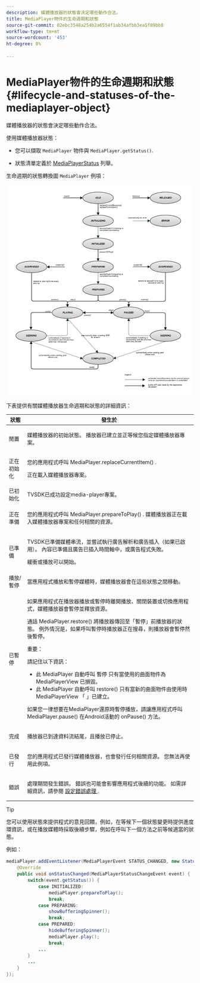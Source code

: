 ```yaml
---
description: 媒體播放器的狀態會決定哪些動作合法。
title: MediaPlayer物件的生命週期和狀態
source-git-commit: 02ebc3548a254b2a6554f1ab34afbb3ea5f09bb8
workflow-type: tm+mt
source-wordcount: '453'
ht-degree: 0%

---
```


# MediaPlayer物件的生命週期和狀態 {#lifecycle-and-statuses-of-the-mediaplayer-object}

媒體播放器的狀態會決定哪些動作合法。

使用媒體播放器狀態：

* 您可以擷取 `MediaPlayer` 物件與 `MediaPlayer.getStatus()`.

* 狀態清單定義於 [MediaPlayerStatus](https://help.adobe.com/en_US/primetime/api/psdk/javadoc_2.7/com/adobe/mediacore/MediaPlayerStatus.html) 列舉。

生命週期的狀態轉換圖 `MediaPlayer` 例項：
<!--<a id="fig_A6425F24C7734DC681D992859D2A6743"></a>-->

![](assets/media_player_statuses.png)

下表提供有關媒體播放器生命週期和狀態的詳細資訊：

<table id="table_82757A0043EB4AACA474E6B30326A6B7"> 
 <thead> 
  <tr> 
   <th colname="col1" class="entry"> 狀態 </th> 
   <th colname="col2" class="entry"> 發生於 </th> 
  </tr> 
 </thead>
 <tbody> 
  <tr> 
   <td colname="col1"> 閒置 </td> 
   <td colname="col2"> <p>媒體播放器的初始狀態。 播放器已建立並正等候您指定媒體播放器專案。 </p> </td> 
  </tr> 
  <tr> 
   <td colname="col1"> 正在初始化 </td> 
   <td colname="col2"> <p>您的應用程式呼叫 <span class="codeph"> MediaPlayer.replaceCurrentItem() </span>. </p> <p>正在載入媒體播放器專案。 </p> </td> 
  </tr> 
  <tr> 
   <td colname="col1"> 已初始化 </td> 
   <td colname="col2"> <p>TVSDK已成功設定media-player專案。 </p> </td> 
  </tr> 
  <tr> 
   <td colname="col1"> 正在準備 </td> 
   <td colname="col2"> <p>您的應用程式呼叫 <span class="codeph"> MediaPlayer.prepareToPlay() </span>. 媒體播放器正在載入媒體播放器專案和任何相關的資源。 </p> </td> 
  </tr> 
  <tr> 
   <td colname="col1"> 已準備 </td> 
   <td colname="col2"> <p>TVSDK已準備媒體串流，並嘗試執行廣告解析和廣告插入（如果已啟用）。 內容已準備且廣告已插入時間軸中，或廣告程式失敗。 </p> <p>緩衝或播放可以開始。 </p> </td> 
  </tr> 
  <tr> 
   <td colname="col1"> 播放/暫停 </td> 
   <td colname="col2"> <p>當應用程式播放和暫停媒體時，媒體播放器會在這些狀態之間移動。 </p> </td> 
  </tr> 
  <tr> 
   <td colname="col1"> 已暫停 </td> 
   <td colname="col2"> <p>如果應用程式在播放器播放或暫停時離開播放、關閉裝置或切換應用程式，媒體播放器會暫停並釋放資源。 </p> <p>通話 <span class="codeph"> MediaPlayer.restore() </span> 將播放器傳回至「暫停」前播放器的狀態。 例外情況是，如果呼叫暫停時播放器正在搜尋，則播放器會暫停然後暫停。 </p> <p>重要：  <p>請記住以下資訊： 
      <ul id="ul_1B21668994D1474AAA0BE839E0D69B00"> 
       <li id="li_08459A3AB03C45588D73FA162C27A56C">此 <span class="codeph"> MediaPlayer </span> 自動呼叫 <span class="codeph"> 暫停 </span> 只有當使用的曲面物件為 <span class="codeph"> MediaPlayerView </span> 已損毀。 </li> 
       <li id="li_B9926AA2E7B9441490F37D24AE2678A1">此 <span class="codeph"> MediaPlayer </span> 自動呼叫 <span class="codeph"> restore() </span> 只有當新的曲面物件由使用時 <span class="codeph"> MediaPlayerView </span> 「 」已建立。 </li> 
      </ul> </p> </p> <p>如果您一律想要在MediaPlayer還原時暫停播放，請讓應用程式呼叫 <span class="codeph"> MediaPlayer.pause() </span> 在Android活動的 <span class="codeph"> onPause() </span> 方法。 </p> </td> 
  </tr> 
  <tr> 
   <td colname="col1"> 完成 </td> 
   <td colname="col2"> <p>播放器已到達資料流結尾，且播放已停止。 </p> </td> 
  </tr> 
  <tr> 
   <td colname="col1"> 已發行 </td> 
   <td colname="col2"> <p>您的應用程式已發行媒體播放器，也會發行任何相關資源。 您無法再使用此例項。 </p> </td> 
  </tr> 
  <tr> 
   <td colname="col1"> 錯誤 </td> 
   <td colname="col2"> <p>處理期間發生錯誤。 錯誤也可能會影響應用程式後續的功能。 如需詳細資訊，請參閱 <a href="../../../tvsdk-2.7-for-android/content-playback-options/t-psdk-android-2.7-error-handling-set-up.md#set-up-error-handling" format="dita" scope="local"> 設定錯誤處理 </a>. </p> </td> 
  </tr> 
 </tbody> 
</table>

>[!TIP]
>
>您可以使用狀態來提供程式的意見回饋，例如，在等候下一個狀態變更時提供進度環資訊，或在播放媒體時採取後續步驟，例如在呼叫下一個方法之前等候適當的狀態。

例如：

```java
mediaPlayer.addEventListener(MediaPlayerEvent STATUS_CHANGED, new StatusChangeEventListener() { 
    @Override  
    public void onStatusChanged(MediaPlayerStatusChangeEvent event) { 
        switch(event.getStatus()) { 
            case INITIALIZED: 
                mediaPlayer.prepareToPlay(); 
                break; 
            case PREPARING: 
                showBufferingSpinner(); 
                break; 
            case PREPARED: 
                hideBufferingSpinner(); 
                mediaPlayer.play(); 
                break; 
            ...                
        } 
        ... 
    } 
}); 
```
